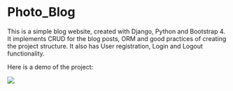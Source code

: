 # Photo_Blog
This is a simple blog website, created with Django, Python and Bootstrap 4. 
It implements CRUD for the blog posts, ORM and good practices of creating the project structure. 
It also has User registration, Login and Logout functionality.

Here is a demo of the project:

<img src="project_demo_gif/photo_blog.gif" >

